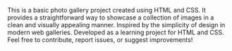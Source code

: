 This is a basic photo gallery project created using HTML and CSS. It provides a straightforward way to showcase a collection of images in a clean and visually appealing manner.
Inspired by the simplicity of design in modern web galleries.
Developed as a learning project for HTML and CSS.
Feel free to contribute, report issues, or suggest improvements!
